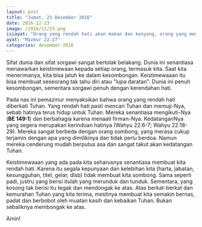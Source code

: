 ```yaml
---
layout: post
title: "Jumat, 23 Desember 2016"
date: 2016-12-23
image: /2016/12/23.png
isiayat: "Orang yang rendah hati akan makan dan kenyang, orang yang mencari TUHAN akan memuji-muji Dia; biarlah hatimu hidup untuk selamanya!"
ayat: "Mazmur 22:27"
categories: desember-2016
---
```


Sifat dunia dan sifat sorgawi sangat bertolak belakang. Dunia ini senantiasa menawarkan keistimewaan kepada setiap orang, termasuk kita. Saat kita menerimanya, kita bisa jatuh ke dalam kesombongan. Keistimewaaan itu bisa membuat seseorang tak tahu diri atau "lupa daratan". Dunia ini penuh kesombongan, sementara sorgawi penuh dengan kerendahan hati.

Pada nas ini pemazmur menyaksikan bahwa orang yang rendah hati diberkati Tuhan. Yang rendah hati pasti mencari Tuhan dan memuji-Nya, sebab hatinya terus hidup untuk Tuhan. Mereka senantiasa mengikuti-Nya (**BE 149:1**) dan berbahagia karena menaati firman-Nya. KedatanganNya yang segera merupakan kerinduan hatinya (Wahyu 22:6-7; Wahyu 22:18-29). Mereka sangat berbeda dengan orang sombong, yang merasa cukup terjamin dengan apa yang dimilikinya dan tidak perlu berdoa. Namun mereka cenderung mudah berputus asa dan sangat takut akan kedatangan Tuhan.

Keistimewaaan yang ada pada kita seharusnya senantiasa membuat kita rendah hati. Karena itu segala kepunyaan dan kelebihan kita (harta, jabatan, kesungguhan, titel, gelar, dlsb) tidak membuat kita sombong. Sama seperti padi, justru yang berisi itulah yang merunduk dan tunduk. Sementara, yang kosong tak berisi itu tegak dan mendongak ke atas. Atas berkat-berkat dan kemurahan Tuhan yang kita terima, mestinya membuat kita semakin bernas, padat dan berbobot oleh muatan kasih dan kebaikan Tuhan. Bukan sebaliknya membongak ke atas.

Amin!